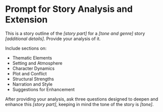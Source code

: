 # Prompt for Story Analysis and Extension

This is a story outline of the *[story part]* for a *[tone and genre]* story *[additional details]*. Provide your analysis of it.

Include sections on:

- Thematic Elements
- Setting and Atmosphere
- Character Dynamics
- Plot and Conflict
- Structural Strengths
- Narration and Style
- Suggestions for Enhancement

After providing your analysis, ask three questions designed to deepen and enhance this *[story part]*, keeping in mind the tone of the story is *[tone]*.
